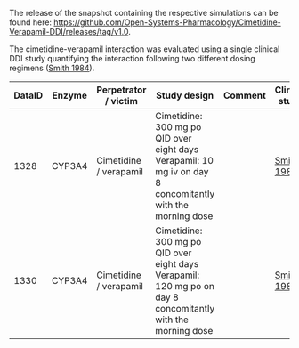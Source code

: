 The release of the snapshot containing the respective simulations can be found here:
https://github.com/Open-Systems-Pharmacology/Cimetidine-Verapamil-DDI/releases/tag/v1.0.

The cimetidine-verapamil interaction was evaluated using a single clinical DDI study quantifying the interaction following two different dosing regimens ([Smith 1984](#4-References)).



| DataID | Enzyme | Perpetrator / victim       | Study design                                                 | Comment                                                      | Clinical study                        |
| ------ | ------ | -------------------------- | ------------------------------------------------------------ | ------------------------------------------------------------ | ------------------------------------- |
| 1328    | CYP3A4 | Cimetidine / verapamil | Cimetidine: 300 mg po QID over eight days<br />Verapamil: 10 mg iv on day 8 concomitantly with the morning dose |                                                              | [Smith 1984](#4-References)          |
| 1330    | CYP3A4 | Cimetidine / verapamil | Cimetidine: 300 mg po QID over eight days<br />Verapamil: 120 mg po on day 8 concomitantly with the morning dose |                                                              | [Smith 1984](#4-References)          |

